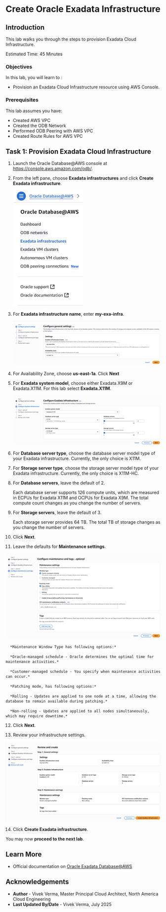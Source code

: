 # Create Oracle Exadata Infrastructure

## Introduction

This lab walks you through the steps to provision Exadata Cloud Infrastructure.

Estimated Time:  45 Minutes

### Objectives

In this lab, you will learn to :

* Provision an Exadata Cloud Infrastructure resource using AWS Console.

### Prerequisites  

This lab assumes you have:

* Created AWS VPC
* Created the ODB Network
* Performed ODB Peering with AWS VPC
* Created Route Rules for AWS VPC

## Task 1: Provision Exadata Cloud Infrastructure

1. Launch the Oracle Database@AWS console at https://console.aws.amazon.com/odb/.

2. From the left pane, choose **Exadata infrastructures** and click **Create Exadata infrastructure**.

   ![Exadata infra](./images/exadata-infra.png "Exadata infra")

3. For **Exadata infrastructure name**, enter **my-exa-infra**.

   ![Exadata infra name](./images/exa-infra-name.png "Exadata infra name")

4. For Availability Zone, choose **us-east-1a**. Click **Next**

5. For **Exadata system model**, choose either Exadata.X9M or Exadata.X11M. For this lab select **Exadata.X11M**.

   ![Exadata System Model](./images/exa-system-model.png "Exadata System Model")

6. For **Database server type**, choose the database server model type of your Exadata infrastructure. Currently, the only choice is X11M.

7. For **Storage server type**, choose the storage server model type of your Exadata infrastructure. Currently, the only choice is X11M-HC.

8. For **Database servers**, leave the default of 2.

   Each database server supports 126 compute units, which are measured in ECPUs for Exadata X11M and OCPUs for Exadata X9M. The total compute count changes as you change the number of servers.

9. For **Storage servers**, leave the default of 3.

   Each storage server provides 64 TB. The total TB of storage changes as you change the number of servers.

10. Click **Next**.

11. Leave the defaults for **Maintenance settings**.

   ![Exadata Maintenance settings](./images/exa-maintenance-tags.png "Exadata Maintenance settings")

      *Maintenance Window Type has following options:*

      *Oracle-managed schedule - Oracle determines the optimal time for maintenance activities.*

      *Customer-managed schedule - You specify when maintenance activities can occur.*

      *Patching mode, has following options:*

      *Rolling - Updates are applied to one node at a time, allowing the database to remain available during patching.*

      *Non-rolling - Updates are applied to all nodes simultaneously, which may require downtime.*

12. Click **Next**.

13. Review your infrastructure settings.

   ![Exadata Infra Review](./images/exa-review-create.png "Exadata Infra Review")

14. Click **Create Exadata infrastructure**.

You may now **proceed to the next lab**.

## Learn More

* Official documentation on [Oracle Exadata Database@AWS](https://docs.oracle.com/en-us/iaas/Content/database-at-aws/oaaws.htm)

## Acknowledgements

* **Author** - Vivek Verma, Master Principal Cloud Architect, North America Cloud Engineering
* **Last Updated By/Date** - Vivek Verma, July 2025
